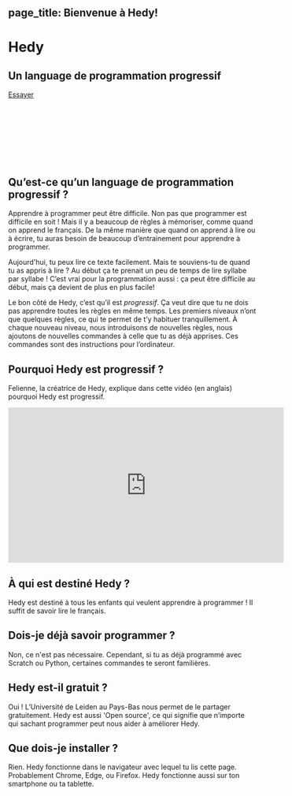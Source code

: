page_title: Bienvenue à Hedy!
---
<div class="-mx-16 -my-12 px-16 py-8 mb-8 bg-cover flex items-center" style="background-image: url(/images/header.jpg); height: 250px; position: relative;">
  <div class="flex-1">
    <h1 class="font-bold font-slab text-white text-6xl text-shadow-md tracking-wide">Hedy</h1>
    <h2 class="font-sans font-light text-white text-shadow-md tracking-wide my-1">Un language de programmation progressif</h2>
  </div>
  <div class="flex-none">
    <a class="green-btn text-white px-8 py-4" href="/hedy?lang=fr">Essayer</a>
  </div>
</div>

## Qu’est-ce qu’un language de programmation progressif ?

Apprendre à programmer peut être difficile. Non pas que programmer est difficile en soit ! Mais il y a
beaucoup de règles à mémoriser, comme quand on apprend le français. De la même manière que quand on apprend à
lire ou à écrire, tu auras besoin de beaucoup d’entrainement pour apprendre à programmer.

Aujourd'hui, tu peux lire ce texte facilement. Mais te souviens-tu de quand tu as appris à lire ? Au début ça
te prenait un peu de temps de lire syllabe par syllabe ! C’est vrai pour la programmation aussi : ça peut être
difficile au début, mais ça devient de plus en plus facile!

Le bon côté de Hedy, c’est qu’il est *progressif*. Ça veut dire que tu ne dois pas apprendre toutes les règles
en même temps. Les premiers niveaux n’ont que quelques règles, ce qui te permet de t’y habituer tranquillement.
À chaque nouveau niveau, nous introduisons de nouvelles règles, nous ajoutons de nouvelles commandes à celle
que tu as déjà apprises. Ces commandes sont des instructions pour l’ordinateur.

## Pourquoi Hedy est progressif ?

Felienne, la créatrice de Hedy, explique dans cette vidéo (en anglais) pourquoi Hedy est progressif.

<center>
<iframe width="560" height="315" src="https://www.youtube.com/embed/EdqT313rM40" frameborder="0" allow="accelerometer; autoplay; encrypted-media; gyroscope; picture-in-picture" allowfullscreen></iframe>
</center>

## À qui est destiné Hedy ?

Hedy est destiné à tous les enfants qui veulent apprendre à programmer ! Il suffit de savoir lire le français.

## Dois-je déjà savoir programmer ?

Non, ce n'est pas nécessaire. Cependant, si tu as déjà programmé avec Scratch ou Python, certaines commandes te seront familières.

## Hedy est-il gratuit ?

Oui ! L’Université de Leiden au Pays-Bas nous permet de le partager gratuitement. Hedy est aussi 'Open
source', ce qui signifie que n’importe qui sachant programmer peut nous aider à améliorer Hedy.

## Que dois-je installer ?

Rien. Hedy fonctionne dans le navigateur avec lequel tu lis cette page. Probablement Chrome, Edge, ou Firefox.
Hedy fonctionne aussi sur ton smartphone ou ta tablette.
